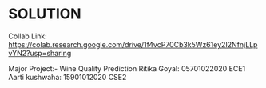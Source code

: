 # SOLUTION

Collab Link: https://colab.research.google.com/drive/1f4vcP70Cb3k5Wz61ey2I2NfnjLLpvYN2?usp=sharing

Major Project:- Wine Quality Prediction
Ritika Goyal: 05701022020 ECE1
Aarti kushwaha: 15901012020 CSE2
